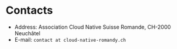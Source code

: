 # Contacts

* Address: Association Cloud Native Suisse Romande, CH-2000 Neuchâtel
* E-mail: `contact at cloud-native-romandy.ch`
